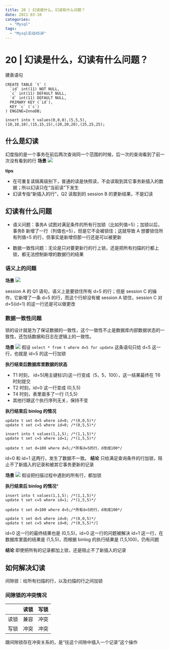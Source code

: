 ```yaml
---
title: 20 | 幻读是什么，幻读有什么问题？
date: 2021-03-10
categories:
  - "Mysql"
tags:
  - "Mysql实战45讲"
---
```


<!--more-->

# 20 | 幻读是什么，幻读有什么问题？

建表语句
```
CREATE TABLE `t` (
  `id` int(11) NOT NULL,
  `c` int(11) DEFAULT NULL,
  `d` int(11) DEFAULT NULL,
  PRIMARY KEY (`id`),
  KEY `c` (`c`)
) ENGINE=InnoDB;

insert into t values(0,0,0),(5,5,5),
(10,10,10),(15,15,15),(20,20,20),(25,25,25);
```

## 什么是幻读
幻度指的是一个事务在前后两次查询同一个范围的时候，后一次的查询看到了前一次没有看到的行
**场景**
![](https://static001.geekbang.org/resource/image/5b/8b/5bc506e5884d21844126d26bbe6fa68b.png)

**tips**
* 在可重复读隔离级别下，普通的读是快照读，不会读取到其它事务新插入的数据；所以幻读只在“当前读”下发生
* 幻读专指“新插入的行”，Q2 读取到的 session B 的更新结果，不是幻读

## 幻读有什么问题
* 语义问题：事务A 试图对满足条件的所有行加锁（比如列值=5）；加锁以后，事务B 新增了一行（列值也=5），但是它不会被锁住；这就导致 A 想要锁住所有列值=5 的行，但事实是新增但那一行还是可以被更新

* 数据一致性问题：无论是只对要更新行的行上锁，还是把所有扫描的行都上锁，都无法控制新增的数据行的结果

### 语义上的问题
**场景**
![](https://static001.geekbang.org/resource/image/7a/07/7a9ffa90ac3cc78db6a51ff9b9075607.png)

session A 的 Q1 语句，语义上是要锁住所有 d=5 的行；但是 session C 的操作，它新增了一条 d=5 的行，而这个行却没有被 session A 锁住，session C 对 d=5(id=1) 的这一行还是可以做更改

### 数据一致性问题
锁的设计就是为了保证数据的一致性，这个一致性不止是数据库内部数据状态的一致性，还包括数据和日志在逻辑上的一致性。

**场景**
![](https://static001.geekbang.org/resource/image/dc/92/dcea7845ff0bdbee2622bf3c67d31d92.png)
假设 `select * from t where d=5 for update` 这条语句只给 d=5 这一行，也就是 id=5 的这一行加锁

**执行结束后数据库里数据的状态**
* T1 时刻， id=5(用主键标识)这一行变成（5，5，100），这一结果最终在 T6 时刻提交
* T2 时刻，id=0 这一行变成 (0,5,5)
* T4 时刻，表里面多了一行 (1,5,5)
* 其他行跟这个执行序列无关，保持不变

**执行结束后 binlog 的情况**
```
update t set d=5 where id=0; /*(0,0,5)*/
update t set c=5 where id=0; /*(0,5,5)*/

insert into t values(1,1,5); /*(1,1,5)*/
update t set c=5 where id=1; /*(1,5,5)*/

update t set d=100 where d=5;/*所有d=5的行，d改成100*/
```
id=0 和 id=1 这两行，发生了数据不一致。
**结论**
只给满足查询条件的行加锁，阻止不了新插入的记录和被其它事务更新的记录

**场景**
![](https://static001.geekbang.org/resource/image/34/47/34ad6478281709da833856084a1e3447.png)
假设把扫描过程中遇到的所有行，都加锁

**执行结束后 binlog 的情况***
```
insert into t values(1,1,5); /*(1,1,5)*/
update t set c=5 where id=1; /*(1,5,5)*/

update t set d=100 where d=5;/*所有d=5的行，d改成100*/

update t set d=5 where id=0; /*(0,0,5)*/
update t set c=5 where id=0; /*(0,5,5)*/]
```
id=0 这一行的最终结果也是 (0,5,5)，id=0 这一行的问题被解决
id=1 这一行，在数据库里面的结果是 (1,5,5)，而根据 binlog 的执行结果是 (1,5,100)，仍有问题

**结论**
即使把所有的记录都加上锁，还是阻止不了新插入的记录

## 如何解决幻读
间隙锁：给所有扫描的行，以及扫描的行之间加锁

### 间隙锁的冲突情况
||读锁|写锁|
|-|-|-|
|读锁|兼容|冲突|
|写锁|冲突|冲突|
跟间隙锁存在冲突关系的，是“往这个间隙中插入一个记录”这个操作